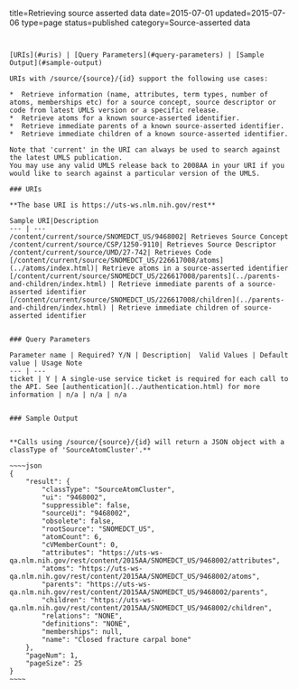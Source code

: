 title=Retrieving source asserted data
date=2015-07-01
updated=2015-07-06
type=page
status=published
category=Source-asserted data
~~~~~~


[URIs](#uris) | [Query Parameters](#query-parameters) | [Sample Output](#sample-output)

URIs with /source/{source}/{id} support the following use cases:

*  Retrieve information (name, attributes, term types, number of atoms, memberships etc) for a source concept, source descriptor or code from latest UMLS version or a specific release.
*  Retrieve atoms for a known source-asserted identifier.
*  Retrieve immediate parents of a known source-asserted identifier.
*  Retrieve immediate children of a known source-asserted identifier.

Note that 'current' in the URI can always be used to search against the latest UMLS publication.
You may use any valid UMLS release back to 2008AA in your URI if you would like to search against a particular version of the UMLS.

### URIs

**The base URI is https://uts-ws.nlm.nih.gov/rest**

Sample URI|Description
--- | ---
/content/current/source/SNOMEDCT_US/9468002| Retrieves Source Concept
/content/current/source/CSP/1250-9110| Retrieves Source Descriptor
/content/current/source/UMD/27-742| Retrieves Code
[/content/current/source/SNOMEDCT_US/226617008/atoms](../atoms/index.html)| Retrieve atoms in a source-asserted identifier
[/content/current/source/SNOMEDCT_US/226617008/parents](../parents-and-children/index.html) | Retrieve immediate parents of a source-asserted identifier
[/content/current/source/SNOMEDCT_US/226617008/children](../parents-and-children/index.html) | Retrieve immediate children of source-asserted identifier


### Query Parameters

Parameter name | Required? Y/N | Description|  Valid Values | Default value | Usage Note
--- | ---
ticket | Y | A single-use service ticket is required for each call to the API. See [authentication](../authentication.html) for more information | n/a | n/a | n/a


### Sample Output


**Calls using /source/{source}/{id} will return a JSON object with a classType of 'SourceAtomCluster'.**

~~~~json
{
    "result": {
        "classType": "SourceAtomCluster",
        "ui": "9468002",
        "suppressible": false,
        "sourceUi": "9468002",
        "obsolete": false,
        "rootSource": "SNOMEDCT_US",
        "atomCount": 6,
        "cVMemberCount": 0,
        "attributes": "https://uts-ws-qa.nlm.nih.gov/rest/content/2015AA/SNOMEDCT_US/9468002/attributes",
        "atoms": "https://uts-ws-qa.nlm.nih.gov/rest/content/2015AA/SNOMEDCT_US/9468002/atoms",
        "parents": "https://uts-ws-qa.nlm.nih.gov/rest/content/2015AA/SNOMEDCT_US/9468002/parents",
        "children": "https://uts-ws-qa.nlm.nih.gov/rest/content/2015AA/SNOMEDCT_US/9468002/children",
        "relations": "NONE",
        "definitions": "NONE",
        "memberships": null,
        "name": "Closed fracture carpal bone"
    },
    "pageNum": 1,
    "pageSize": 25
}
~~~~
